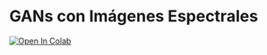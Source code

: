 # GANs con Imágenes Espectrales

[![Open In Colab](https://colab.research.google.com/assets/colab-badge.svg)](https://colab.research.google.com/github/bemc22/spectral-gans/blob/main/notebooks/train.ipynb)
